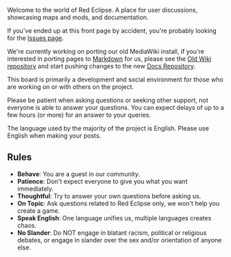 Welcome to the world of Red Eclipse. A place for user discussions, showcasing maps and mods, and documentation.

If you've ended up at this front page by accident, you're probably looking for the [Issues page](https://redeclipse.net/world/issues).

We're currently working on porting our old MediaWiki install, if you're interested in porting pages to [Markdown](https://guides.github.com/features/mastering-markdown/) for us, please see the [Old Wiki 
repository](https://github.com/red-eclipse/oldwiki) and start pushing changes to the new [Docs Repository](https://github.com/red-eclipse/docs).

This board is primarily a development and social environment for those who are working on or with others on the project.

Please be patient when asking questions or seeking other support, not everyone is able to answer your questions. You can expect delays of up to a few hours (or more) for an answer to your queries.

The language used by the majority of the project is English. Please use English when making your posts.

## Rules

* **Behave**: You are a guest in our community.
* **Patience**: Don't expect everyone to give you what you want immediately.
* **Thoughtful**: Try to answer your own questions before asking us.
* **On Topic**: Ask questions related to Red Eclipse only, we won't help you create a game.
* **Speak English**: One language unifies us, multiple languages creates chaos.
* **No Slander**: Do NOT engage in blatant racism, political or religious debates, or engage in slander over the sex and/or orientation of anyone else.
